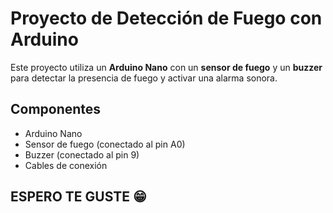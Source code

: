 # Proyecto de Detección de Fuego con Arduino

Este proyecto utiliza un **Arduino Nano** con un **sensor de fuego** y un **buzzer** para detectar la presencia de fuego y activar una alarma sonora.

## Componentes

- Arduino Nano
- Sensor de fuego (conectado al pin A0)
- Buzzer (conectado al pin 9)
- Cables de conexión

## ESPERO TE GUSTE 😁
